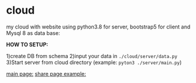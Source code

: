 # cloud
my cloud with website using python3.8 for server, bootstrap5 for client and Mysql 8 as data base:

**HOW TO SETUP:**

1)create DB from schema 
2)input your data in ```./cloud/server/data.py```
3)Start server from cloud directory (example: ```pyton3 ./server/main.py```)
 
[main page:](https://cloud.lesikr.com)
[share page example:](http://cloud.lesikr.com/share?default_path=/&id=preview)
